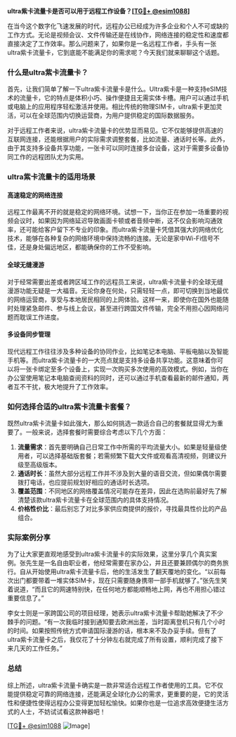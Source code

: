 **ultra紫卡流量卡是否可以用于远程工作设备？[[TG💪+ @esim1088](https://t.me/s/esim1088)]**

在当今这个数字化飞速发展的时代，远程办公已经成为许多企业和个人不可或缺的工作方式。无论是视频会议、文件传输还是在线协作，网络连接的稳定性和速度都直接决定了工作效率。那么问题来了，如果你是一名远程工作者，手头有一张ultra紫卡流量卡，它到底能不能满足你的需求呢？今天我们就来聊聊这个话题。

### 什么是ultra紫卡流量卡？

首先，让我们简单了解一下ultra紫卡流量卡是什么。Ultra紫卡是一种支持eSIM技术的流量卡，它的特点是体积小巧、操作便捷且无需实体卡槽。用户可以通过手机或电脑上的应用程序轻松激活并使用。相比传统的物理SIM卡，ultra紫卡更加灵活，可以在全球范围内切换运营商，为用户提供稳定的国际数据服务。

对于远程工作者来说，ultra紫卡流量卡的优势显而易见。它不仅能够提供高速的互联网连接，还能根据用户的实际需求调整套餐，比如流量、通话时长等。此外，由于其支持多设备共享功能，一张卡可以同时连接多台设备，这对于需要多设备协同工作的远程团队尤为实用。

### ultra紫卡流量卡的适用场景

#### 高速稳定的网络连接

远程工作最离不开的就是稳定的网络环境。试想一下，当你正在参加一场重要的视频会议时，如果因为网络延迟导致画面卡顿或者音频中断，这不仅会影响沟通效率，还可能给客户留下不专业的印象。而ultra紫卡流量卡凭借其强大的网络优化技术，能够在各种复杂的网络环境中保持流畅的连接。无论是家中Wi-Fi信号不佳，还是身处偏远地区，都能确保你的工作不受影响。

#### 全球无缝漫游

对于经常需要出差或者跨区域工作的远程员工来说，ultra紫卡流量卡的全球无缝漫游功能无疑是一大福音。无论你身在何处，只需轻轻一点，即可切换到当地最优的网络运营商，享受与本地居民相同的上网体验。这样一来，即使你在国外也能随时处理紧急邮件、参与线上会议，甚至进行跨国文件传输，完全不用担心因网络问题而耽误工作进度。

#### 多设备同步管理

现代远程工作往往涉及多种设备的协同作业，比如笔记本电脑、平板电脑以及智能手机等。而ultra紫卡流量卡的一大亮点就是支持多设备共享功能。这意味着你可以将一张卡绑定至多个设备上，实现一次购买多次使用的高效模式。例如，当你在办公室使用笔记本电脑查阅资料的同时，还可以通过手机查看最新的邮件通知，两者互不干扰，极大地提升了工作效率。

### 如何选择合适的ultra紫卡流量卡套餐？

既然ultra紫卡流量卡如此强大，那么如何挑选一款适合自己的套餐就显得尤为重要了。一般来说，选择套餐时需要综合考虑以下几个方面：

1. **流量需求**：首先要明确自己日常工作中所需的平均流量大小。如果是轻量级使用者，可以选择基础版套餐；若需频繁下载大文件或观看高清视频，则建议升级至高级版本。
2. **通话时长**：虽然大部分远程工作并不涉及到大量的语音交流，但如果偶尔需要拨打电话，也应提前规划好相应的通话时长选项。
3. **覆盖范围**：不同地区的网络覆盖情况可能存在差异，因此在选购前最好先了解清楚该款ultra紫卡流量卡在全球范围内的具体支持情况。
4. **价格性价比**：最后别忘了对比多家供应商提供的报价，寻找最具性价比的产品组合。

### 实际案例分享

为了让大家更直观地感受到ultra紫卡流量卡的实际效果，这里分享几个真实案例。张先生是一名自由职业者，他经常需要在家办公，并且还要兼顾偶尔的商务旅行。自从开始使用ultra紫卡流量卡后，他的生活发生了翻天覆地的变化。“以前每次出门都要带着一堆实体SIM卡，现在只需要随身携带一部手机就够了。”张先生笑着说道，“而且它的网速特别快，在任何地方都能顺畅地上网，再也不用担心错过重要信息了。”

李女士则是一家跨国公司的项目经理，她表示ultra紫卡流量卡帮助她解决了不少棘手的问题。“有一次我临时接到通知要去欧洲出差，当时距离登机只有几个小时的时间。如果按照传统方式申请国际漫游的话，根本来不及办妥手续。但有了ultra紫卡流量卡之后，我仅花了十分钟左右就完成了所有设置，顺利完成了接下来几天的工作任务。”

### 总结

综上所述，ultra紫卡流量卡确实是一款非常适合远程工作者使用的工具。它不仅能提供稳定可靠的网络连接，还能满足全球化办公的需求，更重要的是，它的灵活性和便捷性使得远程办公变得更加轻松愉快。如果你也是一位追求高效便捷生活方式的人士，不妨试试看这款神器吧！

[[TG💪+ @esim1088](https://t.me/s/esim1088) ![Image](https://i.postimg.cc/4NQfJmqS/Snipaste-2025-05-13-00-14-12.png)]